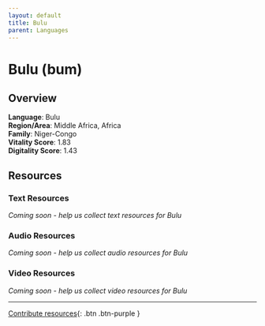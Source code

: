 ```yaml
---
layout: default
title: Bulu
parent: Languages
---
```


# Bulu (bum)

## Overview

**Language**: Bulu  
**Region/Area**: Middle Africa, Africa  
**Family**: Niger-Congo  
**Vitality Score**: 1.83  
**Digitality Score**: 1.43  

## Resources

### Text Resources
*Coming soon - help us collect text resources for Bulu*

### Audio Resources
*Coming soon - help us collect audio resources for Bulu*

### Video Resources
*Coming soon - help us collect video resources for Bulu*

---

[Contribute resources](https://fairtrain.github.io/){: .btn .btn-purple }
